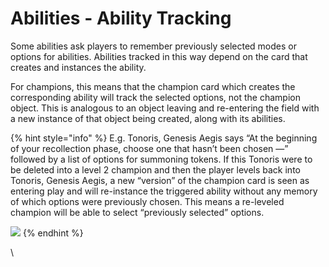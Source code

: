 # Abilities - Ability Tracking

Some abilities ask players to remember previously selected modes or options for abilities. Abilities tracked in this way depend on the card that creates and instances the ability.&#x20;

For champions, this means that the champion card which creates the corresponding ability will track the selected options, not the champion object. This is analogous to an object leaving and re-entering the field with a new instance of that object being created, along with its abilities.

{% hint style="info" %}
E.g. Tonoris, Genesis Aegis says “At the beginning of your recollection phase, choose one that hasn’t been chosen —” followed by a list of options for summoning tokens. If this Tonoris were to be deleted into a level 2 champion and then the player levels back into Tonoris, Genesis Aegis, a new “version” of the champion card is seen as entering play and will re-instance the triggered ability without any memory of which options were previously chosen. This means a re-leveled champion will be able to select “previously selected” options.

![](https://ga-index-public.s3.us-west-2.amazonaws.com/cards/tonoris-genesis-aegis-alc.jpg)
{% endhint %}

\
